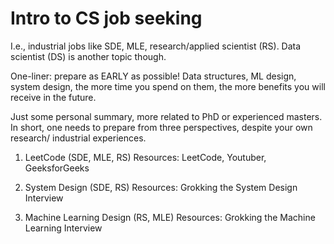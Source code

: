 # Intro to CS job seeking

I.e., industrial jobs like SDE, MLE, research/applied scientist (RS). Data scientist (DS) is another topic though.

One-liner: prepare as EARLY as possible! Data structures, ML design, system design, the more time you spend on them, the more benefits you will receive in the future.

Just some personal summary, more related to PhD or experienced masters. In short, one needs to prepare from three perspectives, despite your own research/ industrial experiences.

1. LeetCode (SDE, MLE, RS)
Resources: LeetCode, Youtuber, GeeksforGeeks

2. System Design (SDE, RS)
Resources: Grokking the System Design Interview

3. Machine Learning Design (RS, MLE)
Resources: Grokking the Machine Learning Interview

